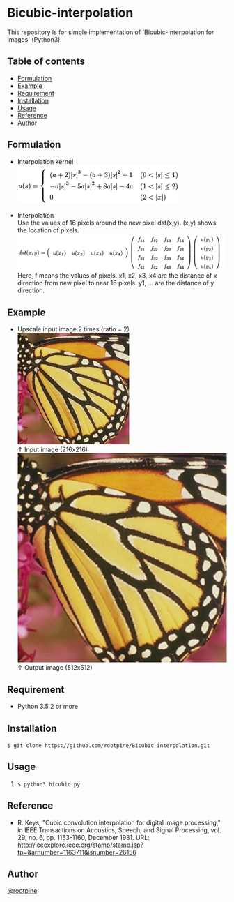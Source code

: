 # Bicubic-interpolation
This repository is for simple implementation of 'Bicubic-interpolation for images' (Python3). 

## Table of contents
  * [Formulation](#Formulation)
  * [Example](#Example)
  * [Requirement](#Requirement)
  * [Installation](#Installation)
  * [Usage](#Usage)
  * [Reference](#Reference)
  * [Author](#Author)
  
## Formulation
  * Interpolation kernel  
  ![Formulation](./formulation.png)  
  
  * Interpolation  
  Use the values of 16 pixels around the new pixel dst(x,y). (x,y) shows the location of pixels. 
  ![Formulation2](./formulation2.png)  
  Here, f means the values of pixels. x1, x2, x3, x4 are the distance of x direction from new pixel to near 16 pixels. y1, ... are the distance of y direction. 
  
## Example
  * Upscale input image 2 times (ratio = 2)    
  ![Input image](./butterfly.png)  
  ↑ Input image (216x216)   
  ![Output image](./bicubic_butterfly.png)  
  ↑ Output image (512x512)
  
## Requirement
  * Python 3.5.2 or more 

## Installation
  `$ git clone https://github.com/rootpine/Bicubic-interpolation.git`

## Usage
   1. `$ python3 bicubic.py`

## Reference
  * R. Keys, "Cubic convolution interpolation for digital image processing," in IEEE Transactions on Acoustics, Speech, and Signal Processing, vol. 29, no. 6, pp. 1153-1160, December 1981. URL: <http://ieeexplore.ieee.org/stamp/stamp.jsp?tp=&arnumber=1163711&isnumber=26156>


## Author
  [@rootpine](https://github.com/rootpine/)
